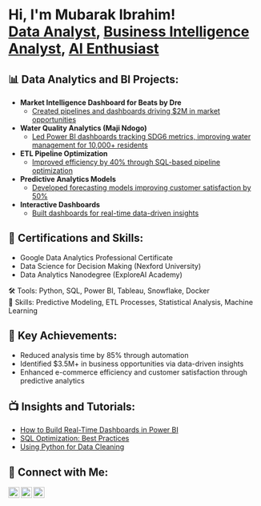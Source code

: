 <h1>Hi, I'm Mubarak Ibrahim! <br/><a href="https://github.com/hellomuba">Data Analyst</a>, <a href="https://linkedin.com/in/mubarak-ibrahim1">Business Intelligence Analyst</a>, <a href="https://hellomuba.github.io">AI Enthusiast</a></h1>

<h2>📊 Data Analytics and BI Projects:</h2>

- <b>Market Intelligence Dashboard for Beats by Dre</b>  
  - [Created pipelines and dashboards driving $2M in market opportunities](https://github.com/hellomuba/beats-market-intelligence)
- <b>Water Quality Analytics (Maji Ndogo)</b>  
  - [Led Power BI dashboards tracking SDG6 metrics, improving water management for 10,000+ residents](https://github.com/hellomuba/water-analytics)
- <b>ETL Pipeline Optimization</b>  
  - [Improved efficiency by 40% through SQL-based pipeline optimization](https://github.com/hellomuba/etl-optimization)
- <b>Predictive Analytics Models</b>  
  - [Developed forecasting models improving customer satisfaction by 50%](https://github.com/hellomuba/predictive-models)
- <b>Interactive Dashboards</b>  
  - [Built dashboards for real-time data-driven insights](https://github.com/hellomuba/interactive-dashboards)

<h2>📜 Certifications and Skills:</h2>

- Google Data Analytics Professional Certificate  
- Data Science for Decision Making (Nexford University)  
- Data Analytics Nanodegree (ExploreAI Academy)  

🛠 Tools: Python, SQL, Power BI, Tableau, Snowflake, Docker  
📂 Skills: Predictive Modeling, ETL Processes, Statistical Analysis, Machine Learning  

<h2>🎯 Key Achievements:</h2>

- Reduced analysis time by 85% through automation  
- Identified $3.5M+ in business opportunities via data-driven insights  
- Enhanced e-commerce efficiency and customer satisfaction through predictive analytics  

<h2>📺 Insights and Tutorials:</h2>

- [How to Build Real-Time Dashboards in Power BI](https://github.com/hellomuba/power-bi-dashboards-tutorial)  
- [SQL Optimization: Best Practices](https://github.com/hellomuba/sql-optimization-guide)  
- [Using Python for Data Cleaning](https://github.com/hellomuba/python-data-cleaning)  

<h2> 🤝 Connect with Me:</h2>

[<img align="left" alt="Mubarak Ibrahim | LinkedIn" width="22px" src="https://cdn.jsdelivr.net/npm/simple-icons@v3/icons/linkedin.svg" />][linkedin]
[<img align="left" alt="Mubarak Ibrahim | GitHub" width="22px" src="https://cdn.jsdelivr.net/npm/simple-icons@v3/icons/github.svg" />][github]
[<img align="left" alt="Mubarak Ibrahim | Portfolio" width="22px" src="https://cdn.jsdelivr.net/npm/simple-icons@v3/icons/googlechrome.svg" />][portfolio]

[linkedin]: https://linkedin.com/in/mubarak-ibrahim1
[github]: https://github.com/hellomuba
[portfolio]: https://hellomuba.github.io

<!--
**hellomuba/hellomuba** is a ✨ _special_ ✨ repository because its `README.md` (this file) appears on your GitHub profile.
-->
